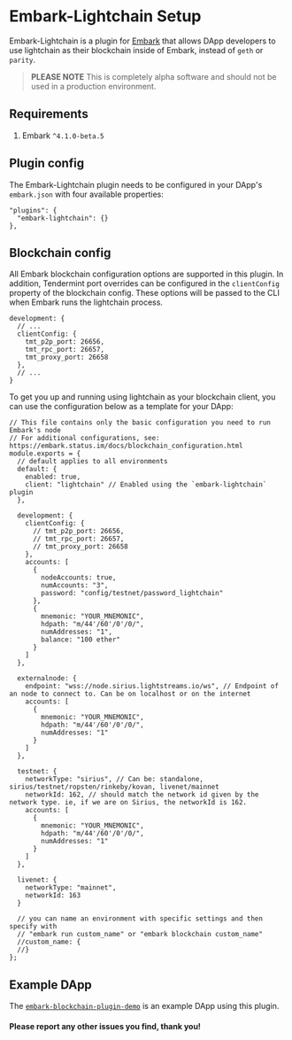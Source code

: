 # Embark-Lightchain Setup
Embark-Lightchain is a plugin for [Embark](https://github.com/embark-framework/embark) that allows DApp developers to use lightchain as their blockchain inside of Embark, instead of `geth` or `parity`.
> **PLEASE NOTE**
> This is completely alpha software and should not be used in a production environment.

## Requirements
1. Embark `^4.1.0-beta.5`

## Plugin config
The Embark-Lightchain plugin needs to be configured in your DApp's `embark.json` with four available properties:
```
"plugins": {
  "embark-lightchain": {}
},
```

## Blockchain config
All Embark blockchain configuration options are supported in this plugin. In addition, Tendermint port overrides can be configured in the `clientConfig` property of the blockchain config. These options will be passed to the CLI when Embark runs the lightchain process.
```
development: {
  // ...
  clientConfig: {
    tmt_p2p_port: 26656,
    tmt_rpc_port: 26657,
    tmt_proxy_port: 26658
  },
  // ...
}
```

To get you up and running using lightchain as your blockchain client, you can use the configuration below as a template for your DApp:
```
// This file contains only the basic configuration you need to run Embark's node
// For additional configurations, see: https://embark.status.im/docs/blockchain_configuration.html
module.exports = {
  // default applies to all environments
  default: {
    enabled: true,
    client: "lightchain" // Enabled using the `embark-lightchain` plugin
  },

  development: {
    clientConfig: {
      // tmt_p2p_port: 26656,
      // tmt_rpc_port: 26657,
      // tmt_proxy_port: 26658
    },
    accounts: [
      {
        nodeAccounts: true,
        numAccounts: "3",
        password: "config/testnet/password_lightchain"
      },
      {
        mnemonic: "YOUR_MNEMONIC",
        hdpath: "m/44'/60'/0'/0/",
        numAddresses: "1",
        balance: "100 ether"
      }
    ]
  },

  externalnode: {
    endpoint: "wss://node.sirius.lightstreams.io/ws", // Endpoint of an node to connect to. Can be on localhost or on the internet
    accounts: [
      {
        mnemonic: "YOUR_MNEMONIC",
        hdpath: "m/44'/60'/0'/0/",
        numAddresses: "1"
      }
    ]
  },

  testnet: {
    networkType: "sirius", // Can be: standalone, sirius/testnet/ropsten/rinkeby/kovan, livenet/mainnet
    networkId: 162, // should match the network id given by the network type. ie, if we are on Sirius, the networkId is 162.
    accounts: [
      {
        mnemonic: "YOUR_MNEMONIC",
        hdpath: "m/44'/60'/0'/0/",
        numAddresses: "1"
      }
    ]
  },

  livenet: {
    networkType: "mainnet",
    networkId: 163
  }

  // you can name an environment with specific settings and then specify with
  // "embark run custom_name" or "embark blockchain custom_name"
  //custom_name: {
  //}
};
```

## Example DApp
The [`embark-blockchain-plugin-demo`](https://github.com/emizzle/embark-blockchain-plugin-demo) is an example DApp using this plugin.

#### Please report any other issues you find, thank you!
